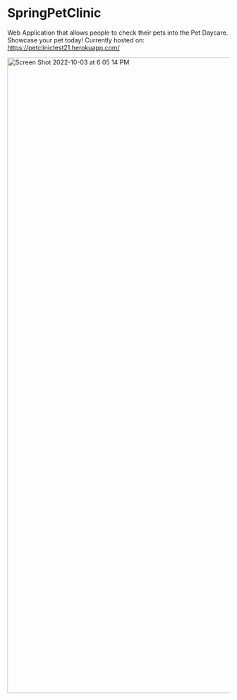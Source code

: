 # SpringPetClinic

Web Application that allows people to check their pets into the Pet Daycare.
Showcase your pet today!
Currently hosted on: https://petclinictest21.herokuapp.com/

<img width="1438" alt="Screen Shot 2022-10-03 at 6 05 14 PM" src="https://user-images.githubusercontent.com/84164923/193505141-01118075-e0d7-4c36-ae4b-05dc2bd6ce6d.png">
